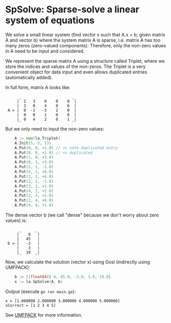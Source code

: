 # SpSolve: Sparse-solve a linear system of equations


We solve a small linear system (find vector x such that A.x = b; given matrix A and vector b) where the system matrix A is sparse, i.e. matrix A has too many zeros (zero-valued components). Therefore, only the non-zero values in A need to be input and considered.

We represent the sparse matrix A using a structure called Triplet, where we store the indices and values of the non-zeros. The Triplet is a very convenient object for data input and even allows duplicated entries (automatically added).

In full form, matrix A looks like:

```
      _                      _
     |  2   3    0    0    0  |
     |  3   0    4    0    6  |
 A = |  0  -1   -3    2    0  |
     |  0   0    1    0    0  |
     |_ 0   4    2    0    1 _|
```

But we only need to input the non-zero values:

```go
    A := new(la.Triplet)
    A.Init(5, 5, 13)
    A.Put(0, 0, +1.0) // << note duplicated entry
    A.Put(0, 0, +1.0) // << duplicated
    A.Put(1, 0, +3.0)
    A.Put(0, 1, +3.0)
    A.Put(2, 1, -1.0)
    A.Put(4, 1, +4.0)
    A.Put(1, 2, +4.0)
    A.Put(2, 2, -3.0)
    A.Put(3, 2, +1.0)
    A.Put(4, 2, +2.0)
    A.Put(2, 3, +2.0)
    A.Put(1, 4, +6.0)
    A.Put(4, 4, +1.0)
```

The dense vector b (we call "dense" because we don't worry about zero values) is:

```
      _      _
     |    8   |
     |   45   |
 b = |   -3   |
     |    3   |
     |_  19  _|
```

Now, we calculate the solution (vector x) using Gosl (indirectly using UMFPACK):

```go
    b := []float64{8.0, 45.0, -3.0, 3.0, 19.0}
    x := la.SpSolve(A, b)
```

Output (execute `go run main.go`):

```
x = [1.000000 2.000000 3.000000 4.000000 5.000000]
xCorrect = [1 2 3 4 5]
```

See [UMFPACK](https://people.engr.tamu.edu/davis/suitesparse.html) for more information.
